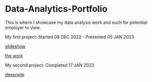 # Data-Analytics-Portfolio
This is where I showcase my data analysis work and such for potential employer to view.

My first project: Started 08 DEC 2022 - Presented 05 JAN 2023

[slideshow](https://slides.com/d/UJPboUw/live#/0/18) 

[the work](https://deepnote.com/workspace/uni-b780-ef93fdef-c706-47b3-b054-4b4a1e6442fe/project/NU-project-be108f48-4df2-4c72-9193-d5ea684325ba/%2FNU%20DA%20Proj.ipynb)

My second project: Completed 17 JAN 2023

[deepnote](https://deepnote.com/workspace/uni-b780-ef93fdef-c706-47b3-b054-4b4a1e6442fe/project/2020accidentproject-0a44c7d6-0293-4eea-a531-9a380e39031d/notebook/Notebook%201-13cbad4afc4a4fdeb8c4561f203885d3)
